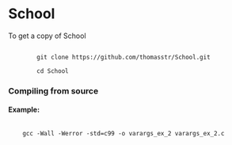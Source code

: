 <h1>School</h1>


To get a copy of School

<code>
		git clone https://github.com/thomasstr/School.git<br/>
		cd School
</code>


<h3>Compiling from source</h3>

<h4>Example:</h4>
<code>
	gcc -Wall -Werror -std=c99 -o varargs_ex_2 varargs_ex_2.c
</code>